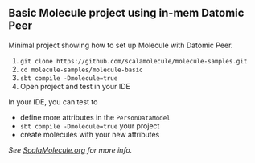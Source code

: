 ## Basic Molecule project using in-mem Datomic Peer

Minimal project showing how to set up Molecule with Datomic Peer. 

1. `git clone https://github.com/scalamolecule/molecule-samples.git`
2. `cd molecule-samples/molecule-basic`
3. `sbt compile -Dmolecule=true`
4. Open project and test in your IDE


In your IDE, you can test to
- define more attributes in the `PersonDataModel` 
- `sbt compile -Dmolecule=true` your project
- create molecules with your new attributes


_See [ScalaMolecule.org](http://scalamolecule.org) for more info._